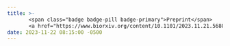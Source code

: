 ```yaml
---
title: >-
       <span class="badge badge-pill badge-primary">Preprint</span> 
       <a href="https://www.biorxiv.org/content/10.1101/2023.11.21.568059v1" target="_blank">bioRxiv.org</a> on bumble bee microbiota 
date: 2023-11-22 08:15:00 -0500
---
```

